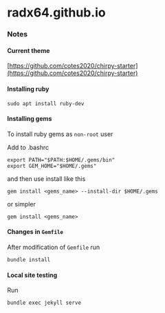 # radx64.github.io 


### Notes

#### Current theme

[https://github.com/cotes2020/chirpy-starter](https://github.com/cotes2020/chirpy-starter)



#### Installing ruby

```
sudo apt install ruby-dev
```

#### Installing gems

To install ruby gems as `non-root` user

Add to .bashrc
```
export PATH="$PATH:$HOME/.gems/bin"
export GEM_HOME="$HOME/.gems"
```

and then use install like this

```
gem install <gems_name> --install-dir $HOME/.gems
```
or simpler
```
gem install <gems_name>
```

#### Changes in `Gemfile`

After modification of `Gemfile` run
```
bundle install
```

#### Local site testing

Run
```
bundle exec jekyll serve
```
